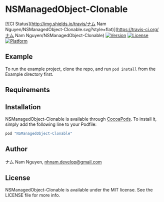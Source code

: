 # NSManagedObject-Clonable

[![CI Status](http://img.shields.io/travis/ナム Nam Nguyen/NSManagedObject-Clonable.svg?style=flat)](https://travis-ci.org/ナム Nam Nguyen/NSManagedObject-Clonable)
[![Version](https://img.shields.io/cocoapods/v/NSManagedObject-Clonable.svg?style=flat)](http://cocoapods.org/pods/NSManagedObject-Clonable)
[![License](https://img.shields.io/cocoapods/l/NSManagedObject-Clonable.svg?style=flat)](http://cocoapods.org/pods/NSManagedObject-Clonable)
[![Platform](https://img.shields.io/cocoapods/p/NSManagedObject-Clonable.svg?style=flat)](http://cocoapods.org/pods/NSManagedObject-Clonable)

## Example

To run the example project, clone the repo, and run `pod install` from the Example directory first.

## Requirements

## Installation

NSManagedObject-Clonable is available through [CocoaPods](http://cocoapods.org). To install
it, simply add the following line to your Podfile:

```ruby
pod "NSManagedObject-Clonable"
```

## Author

ナム Nam Nguyen, nhnam.develop@gmail.com

## License

NSManagedObject-Clonable is available under the MIT license. See the LICENSE file for more info.

